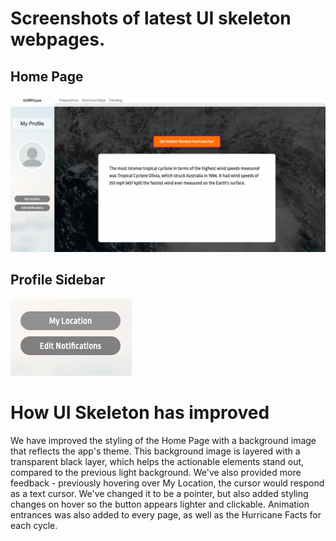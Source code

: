 # Screenshots of latest UI skeleton webpages.

## Home Page
![Image of Login Page](https://raw.githubusercontent.com/ShengzhiW/kmss/master/milestone4/01.png)
## Profile Sidebar
![Image of Home Page](https://raw.githubusercontent.com/ShengzhiW/kmss/master/milestone4/02.png)

# How UI Skeleton has improved

We have improved the styling of the Home Page with a background image that reflects the app's theme.
This background image is layered with a transparent black layer, which helps the actionable elements stand out, compared
to the previous light background.  We've also provided more feedback - previously hovering over My Location, the
cursor would respond as a text cursor.  We've changed it to be a pointer, but also added styling changes on hover so the
button appears lighter and clickable.  Animation entrances was also added to every page, as well as the Hurricane Facts
for each cycle.